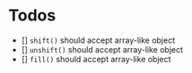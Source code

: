 # Todos

- [] `shift()` should accept array-like object
- [] `unshift()` should accept array-like object
- [] `fill()` should accept array-like object

